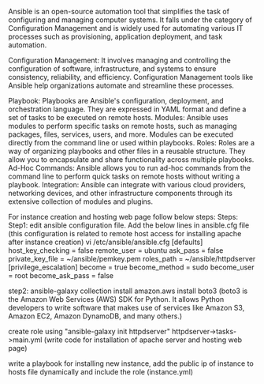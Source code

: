 Ansible is an open-source automation tool that simplifies the task of configuring and managing computer systems. It falls under the category of Configuration Management and is widely used for automating various IT processes such as provisioning, application deployment, and task automation.

Configuration Management: It involves managing and controlling the configuration of software, infrastructure, and systems to ensure consistency, reliability, and efficiency. Configuration Management tools like Ansible help organizations automate and streamline these processes.

Playbook: Playbooks are Ansible's configuration, deployment, and orchestration language. They are expressed in YAML format and define a set of tasks to be executed on remote hosts.
Modules: Ansible uses modules to perform specific tasks on remote hosts, such as managing packages, files, services, users, and more. Modules can be executed directly from the command line or used within playbooks.
Roles: Roles are a way of organizing playbooks and other files in a reusable structure. They allow you to encapsulate and share functionality across multiple playbooks.
Ad-Hoc Commands: Ansible allows you to run ad-hoc commands from the command line to perform quick tasks on remote hosts without writing a playbook.
Integration: Ansible can integrate with various cloud providers, networking devices, and other infrastructure components through its extensive collection of modules and plugins.

For instance creation and hosting web page follow below steps:
Steps:
Step1: edit ansible configuration file. Add the below lines in ansible.cfg file (this configuration is related to remote host access for installing apache after instance creation)
vi /etc/ansible/ansible.cfg
[defaults]
host_key_checking = false
remote_user = ubuntu
ask_pass = false
private_key_file = ~/ansible/pemkey.pem
roles_path = ~/ansible/httpdserver
[privilege_escalation]
become = true
become_method = sudo
become_user = root
become_ask_pass = false

step2:
ansible-galaxy collection install amazon.aws
install boto3 (boto3 is the Amazon Web Services (AWS) SDK for Python. It allows Python developers to write software that makes use of services like Amazon S3, Amazon EC2, Amazon DynamoDB, and many others.)

create role using "ansible-galaxy init httpdserver" 
httpdserver->tasks->main.yml (write code for installation of apache server and hosting web page)

write a playbook for installing new instance, add the public ip of instance to hosts file dynamically and include the role (instance.yml)

